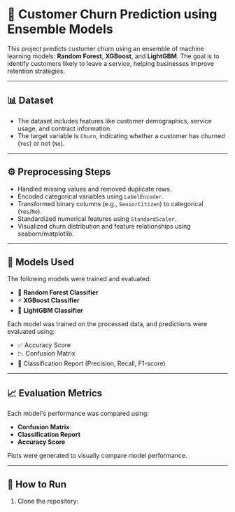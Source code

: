 # 🔄 Customer Churn Prediction using Ensemble Models

This project predicts customer churn using an ensemble of machine learning models: **Random Forest**, **XGBoost**, and **LightGBM**. The goal is to identify customers likely to leave a service, helping businesses improve retention strategies.

---

## 📊 Dataset

- The dataset includes features like customer demographics, service usage, and contract information.
- The target variable is `Churn`, indicating whether a customer has churned (`Yes`) or not (`No`).

---

## ⚙️ Preprocessing Steps

- Handled missing values and removed duplicate rows.
- Encoded categorical variables using `LabelEncoder`.
- Transformed binary columns (e.g., `SeniorCitizen`) to categorical (`Yes`/`No`).
- Standardized numerical features using `StandardScaler`.
- Visualized churn distribution and feature relationships using seaborn/matplotlib.

---

## 🧠 Models Used

The following models were trained and evaluated:

- 🌲 **Random Forest Classifier**
- ⚡ **XGBoost Classifier**
- 🌿 **LightGBM Classifier**

Each model was trained on the processed data, and predictions were evaluated using:

- ✅ Accuracy Score
- 📉 Confusion Matrix
- 📃 Classification Report (Precision, Recall, F1-score)

---

## 📈 Evaluation Metrics

Each model's performance was compared using:

- **Confusion Matrix**
- **Classification Report**
- **Accuracy Score**

Plots were generated to visually compare model performance.

---

## 📌 How to Run

1. Clone the repository:

   ```bash
   
